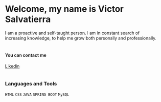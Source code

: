 # **Welcome, my name is Victor Salvatierra**

I am a proactive and self-taught person. I am in constant search of increasing knowledge, to help me grow both personally and professionally.
#

#### You can contact me

 [Likedin](https://www.linkedin.com/in/victor-salvatierra-910a88211/)

#
### Languages and Tools

<div width= "300px" height="300px" background = "green"></div>
<code>HTML</code>
<code>CSS</code>
<code>JAVA</code>
<code>SPRING BOOT</code>
<code>MySQL</code>

